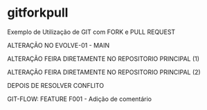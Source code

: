 # gitforkpull
Exemplo de Utilização de GIT com FORK e PULL REQUEST

ALTERAÇÃO NO EVOLVE-01 - MAIN

ALTERAÇÃO FEIRA DIRETAMENTE NO REPOSITORIO PRINCIPAL (1)

ALTERAÇÃO FEIRA DIRETAMENTE NO REPOSITORIO PRINCIPAL (2)

DEPOIS DE RESOLVER CONFLITO

GIT-FLOW: FEATURE F001 - Adição de comentário

